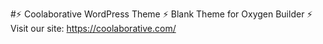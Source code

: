 #⚡️ Coolaborative WordPress Theme ⚡️
Blank Theme for Oxygen Builder ⚡️ Visit our site: https://coolaborative.com/
